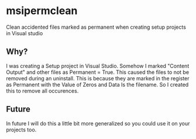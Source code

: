 ﻿# msipermclean
Clean accidented files marked as permanent when creating setup projects in Visual studio

## Why?
I was creating a Setup project in Visual Studio. Somehow I marked "Content Output" and other files
as Permanent = True. This caused the files to not be removed during an uninstall.
This is because they are marked in the register as Permanent with the Value of Zeros and Data Is the filename.
So I created this to remove all occurences.

## Future
In future I will do this a little bit more generalized so you could use it on your projects too.
